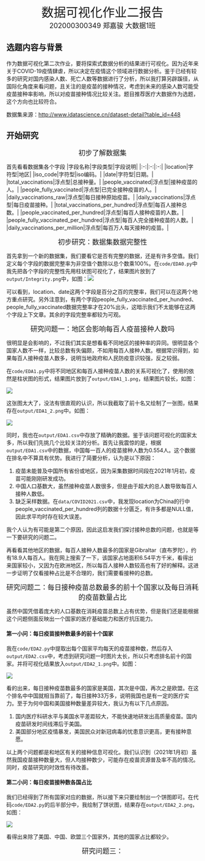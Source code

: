 <center><font size=6>数据可视化作业二报告</font></center>
<center><font size=4>202000300349 郑嘉骏 大数据1班</font></center>

## 选题内容与背景

作为数据可视化第二次作业，要将探索式数据分析的结果进行可视化。因为近年来关于COVID-19疫情肆虐，所以决定在疫情这个领域进行数据分析。鉴于已经有较多的研究对国内感染人数、死亡人数等数据进行了分析，所以我打算另辟蹊径，从国际化角度来看问题，且关注的是疫苗的接种情况，考虑到未来的感染人数可能受疫苗接种率影响，所以对疫苗接种情况比较关注。题目推荐医疗大数据作为选题，这个方向也比较符合。

数据集来源：http://www.idatascience.cn/dataset-detail?table_id=448

## 开始研究

<center><font size=4>初步了解数据集</font></center>

首先看看数据集各个字段
|字段名称|字段类型|字段说明|
|:-:|:-:|:-:|
|location|字符型|地区|
|iso_code|字符型|iso编码。|
|date|字符型|日期。|
|total_vaccinations|浮点型|总接种量。|
|people_vaccinated|浮点型|接种疫苗的人。|
|people_fully_vaccinated|浮点型|已完全接种疫苗的人。|
|daily_vaccinations_raw|浮点型|每日接种原始疫苗。|
|daily_vaccinations|浮点型|每日疫苗接种。|
|total_vaccinations_per_hundred|浮点型|每百人接种总数。|
|people_vaccinated_per_hundred|浮点型|每百人接种疫苗的人数。|
|people_fully_vaccinated_per_hundred|浮点型|每百人完全接种疫苗的人数。|
|daily_vaccinations_per_million|浮点型|每百万人每天接种的疫苗。|

<center><font size=4>初步研究：数据集数据完整性</font></center>

首先拿到一个新的数据集，我们要看它是否有完整的数据，还是有许多空值。我们定义每个字段的数据完整率为非空值个数除以总个数乘100%。在```code/EDA0.py```中我先把各个字段的完整性先用柱状图可视化了，结果图片放到了```output/Integrity.png```中，如图：![](../output/EDA0.png)

可以看到，location、date这两个字段是百分之百的完整率，我们可以在这两个地方重点研究。另外注意到，有两个字段people_fully_vaccinated_per_hundred、people_fully_vaccinated数据完整率才在20%出头，这暗示我们不太能够在这两个字段上下文章。其余的字段完整率都较为可观。

<center><font size=4>研究问题一：地区会影响每百人疫苗接种人数吗</font></center>

很明显是会影响的，不过我们其实是想看看不同地区的接种率的异同。很明显各个国家人数不一样，比较总数有失偏颇，不如用每百人接种人数。根据常识得到，如果每百人接种疫苗人数多，说明当地政府和人民防疫意识较强，反之较弱。

在```code/EDA1.py```中将不同地区和每百人接种疫苗人数的关系可视化了，使用的依然是柱状图的形式，结果图片放到了```output/EDA1_1.png```，结果图片较长，如图：

![](../output/EDA1_1.png)

这张图太大了，没法有很直观的认识，所以我截取了前十名又绘制了一张图，结果存在```output/EDA1_2.png```中。如图：

![](../output/EDA1_2.png)

同时，我也在```output/EDA1.csv```中存放了精确的数据。鉴于该问题可视化的国家太多，所以我们先挑几个比较关注的分析。首先让我震惊的是，根据```output/EDA1.csv```中的数据，中国每一百人的疫苗接种人数为0.554人。这个数据在排名中不算具有优势。我进行了简要分析，认为是以下原因：

1. 疫苗未能普及中国所有省份或地区，因为采集数据时间段在2021年1月初，疫苗可能刚刚研发成功。
2. 中国人口基数大，虽然接种疫苗人数很多，但是由于超大的总人数导致每百人接种人数低。
3. 缺乏采样数据。在```data/COVID2021.csv```中，我发现location为China的行中people_vaccinated_per_hundred列的数据十分匮乏，有许多都是NULL值，因此求平均时存在较大误差。

我个人认为有可能是第二个原因，因此这启发我们探讨接种总数的问题，也就是等一下要研究的问题二。

再看看其他地区的数据，每百人接种人数最多的国家是Gibraltar（直布罗陀），约有18.9人每百人。我在网上搜索了一下，该国家占地面积6.54平方千米，看得出来国家较小，又因为在欧洲地区，所以每百人接种人数较高也有了好的解释。这进一步证明了仅看接种占比是不合理的，我们需要看接种的总数。

<center><font size=4>研究问题二：每日接种疫苗总数最多的前十个国家以及每日消耗的疫苗数量占比</font></center>

虽然中国凭借着庞大的人口基数在消耗疫苗总数上占有优势，但是我们还是能根据这个问题侧面反映出一个国家的医疗基础能力和医疗抗压能力。

#### 第一小问：每日疫苗接种数最多的前十个国家

我在```code/EDA2.py```中提取出每个国家平均每天的疫苗接种数，然后存入```output/EDA2.csv```中，考虑到研究问题一时图片太长，所以只考虑排名前十的国家。并将可视化结果放入```output/EDA2_1.png```中。如图：

![](../output/EDA2_1.png)

看的出来，每日接种疫苗数最多的国家是美国，其次是中国，再次之是欧盟。在这个排名中中国就相当靠前了，每日接种33万多，说明我国也是有一定的医疗实力。至于为何中国和美国接种数量差异较大，我认为有以下几点原因。

1. 国内医疗科研水平与美国水平差距较大，不能快速地研发出高质量疫苗。国内疫苗研发时间线滞后于美国。
2. 美国部分地区疫情暴发，美国民众对新冠病毒的忧患意识更高，更有接种意愿。

以上两个问题都是和地区有关的接种信息可视化。我们认识到（2021年1月初）虽然我国疫苗接种数量大，但人均接种数少，可能存在疫苗资源普及率不高的情况。同时，疫苗研究的时效性有待改善。

#### 第二小问：每日疫苗接种数各国占比

我们已经得到了所有国家对应的数据，所以接下来只要绘制出一个饼图即可。在代码```code/EDA2.py```的后半部分中，我绘制了饼状图，结果存在```output/EDA2_2.png```，如图：

![](../output/EDA2_2.png)

看得出来除了美国、中国、欧盟三个国家外，其他的国家占比都较少。

<center><font size=4>研究问题三：</font></center>